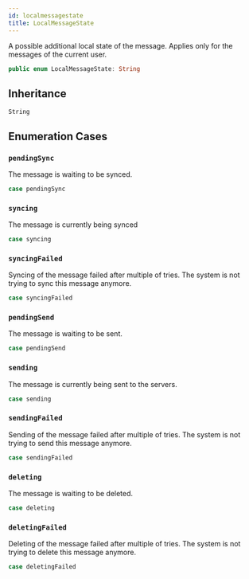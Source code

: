 ```yaml
---
id: localmessagestate 
title: LocalMessageState
--- 
```


A possible additional local state of the message. Applies only for the messages of the current user.

``` swift
public enum LocalMessageState: String 
```

## Inheritance

`String`

## Enumeration Cases

### `pendingSync`

The message is waiting to be synced.

``` swift
case pendingSync
```

### `syncing`

The message is currently being synced

``` swift
case syncing
```

### `syncingFailed`

Syncing of the message failed after multiple of tries. The system is not trying to sync this message anymore.

``` swift
case syncingFailed
```

### `pendingSend`

The message is waiting to be sent.

``` swift
case pendingSend
```

### `sending`

The message is currently being sent to the servers.

``` swift
case sending
```

### `sendingFailed`

Sending of the message failed after multiple of tries. The system is not trying to send this message anymore.

``` swift
case sendingFailed
```

### `deleting`

The message is waiting to be deleted.

``` swift
case deleting
```

### `deletingFailed`

Deleting of the message failed after multiple of tries. The system is not trying to delete this message anymore.

``` swift
case deletingFailed
```
